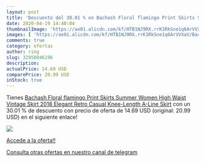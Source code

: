 ```yaml
---
layout: post
title: 'Descuento del 30.01 % en Bachash Floral flamingo Print Skirts Sum'
date: 2020-04-19 14:40:04
thumbnailImage: 'https://ae01.alicdn.com/kf/HTB1NJ9RX.rrK1RkSne1q6ArVVXaV/Bachash-Floral-flamingo-Print-Skirts-Summer-Women-High-Waist-Vintage-Skirt-2018-Elegant-Retro-Casual-Knee.jpg_350x350._SL200_.jpg'
images: [ 'https://ae01.alicdn.com/kf/HTB1NJ9RX.rrK1RkSne1q6ArVVXaV/Bachash-Floral-flamingo-Print-Skirts-Summer-Women-High-Waist-Vintage-Skirt-2018-Elegant-Retro-Casual-Knee.jpg_350x350._SL200_.jpg' ]
comments: true
category: ofertas
author: ring
slug: 32958046196
description:
actualPrice: 14.69 USD
comparePrice: 20.99 USD
inStock: true
---
```


Tienes [Bachash Floral flamingo Print Skirts Summer Women High Waist Vintage Skirt 2018 Elegant Retro Casual Knee-Length A-Line Skirt](https://www.amazon.com/dp/32958046196/?tag=redken08-20) con un 30.01 % de descuento con precio de oferta de 14.69 USD (original: 20.99 USD) en el siguiente enlace!

[![](https://ae01.alicdn.com/kf/HTB1NJ9RX.rrK1RkSne1q6ArVVXaV/Bachash-Floral-flamingo-Print-Skirts-Summer-Women-High-Waist-Vintage-Skirt-2018-Elegant-Retro-Casual-Knee.jpg_350x350._SL200_.jpg)](https://www.amazon.com/dp/32958046196/?tag=redken08-20)

[Accede a la oferta!!](https://www.amazon.com/dp/32958046196/?tag=redken08-20)

[Consulta otras ofertas en nuestro canal de telegram](https://t.me/s/ofertas25)
